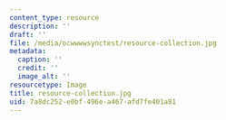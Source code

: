 ```yaml
---
content_type: resource
description: ''
draft: ''
file: /media/ocwwwwsynctest/resource-collection.jpg
metadata:
  caption: ''
  credit: ''
  image_alt: ''
resourcetype: Image
title: resource-collection.jpg
uid: 7a8dc252-e0bf-496e-a467-afd7fe401a81
---
```


